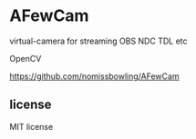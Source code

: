 AFewCam
=======

virtual-camera for streaming OBS NDC TDL etc

OpenCV

https://github.com/nomissbowling/AFewCam


license
-------

MIT license

